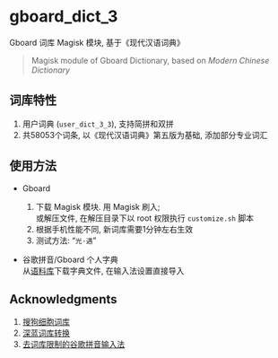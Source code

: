 # gboard_dict_3

Gboard 词库 Magisk 模块, 基于《现代汉语词典》

> Magisk module of Gboard Dictionary, based on *Modern Chinese Dictionary*

## 词库特性

1. 用户词典 (```user_dict_3_3```), 支持简拼和双拼
2. 共58053个词条, 以《现代汉语词典》第五版为基础, 添加部分专业词汇


## 使用方法

- Gboard <br>
    1. 下载 Magisk 模块. 用 Magisk 刷入;<br> 或解压文件, 在解压目录下以 root 权限执行 ```customize.sh``` 脚本 
    2. 根据手机性能不同, 新词库需要1分钟左右生效 
    3. 测试方法: “```光·遇```”

- 谷歌拼音/Gboard 个人字典 <br>
    从[语料库](https://github.com/entr0pia/corpus-of-gboard_dict_3)下载字典文件, 在输入法设置直接导入


## Acknowledgments

1. [搜狗细胞词库](https://pinyin.sogou.com/dict/)
2. [深蓝词库转换](https://github.com/studyzy/imewlconverter)
3. [去词库限制的谷歌拼音输入法](https://www.coolapk.com/feed/24163072)